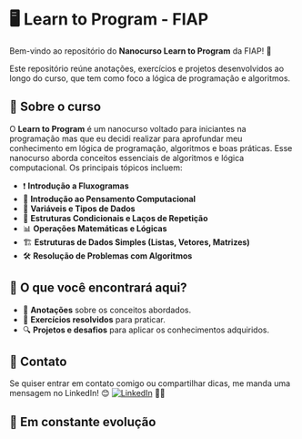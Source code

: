 # 🖥️ Learn to Program - FIAP

Bem-vindo ao repositório do **Nanocurso Learn to Program** da FIAP! 🚀

Este repositório reúne anotações, exercícios e projetos desenvolvidos ao longo do curso, que tem como foco a lógica de programação e algoritmos.

## 📌 Sobre o curso

O **Learn to Program** é um nanocurso voltado para iniciantes na programação mas que eu decidi realizar para aprofundar meu conhecimento em lógica de programação, algoritmos e boas práticas. Esse nanocurso aborda conceitos essenciais de algoritmos e lógica computacional. Os principais tópicos incluem:

- ❗   **Introdução a Fluxogramas**
- 🧠 **Introdução ao Pensamento Computacional**
- 🔢 **Variáveis e Tipos de Dados**
- 🔄 **Estruturas Condicionais e Laços de Repetição**
- 📊 **Operações Matemáticas e Lógicas**
- 🏗️ **Estruturas de Dados Simples (Listas, Vetores, Matrizes)**
- 🛠️ **Resolução de Problemas com Algoritmos**

## 📂 O que você encontrará aqui?

- 📑 **Anotações** sobre os conceitos abordados.
- 📝 **Exercícios resolvidos** para praticar.
- 🔍 **Projetos e desafios** para aplicar os conhecimentos adquiridos.

## 💬 Contato 
 
Se quiser entrar em contato comigo ou compartilhar dicas, me manda uma mensagem no LinkedIn! 😊
[![LinkedIn](https://img.shields.io/badge/LinkedIn-celoselado-blue?logo=linkedin)](https://www.linkedin.com/in/celoselado/) 🐱‍🚀

## 🚧 Em constante evolução